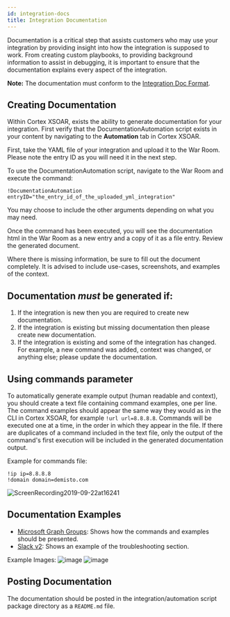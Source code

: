 ```yaml
---
id: integration-docs
title: Integration Documentation
---
```


Documentation is a critical step that assists customers who may use your integration by providing insight into how the integration is supposed to work. From creating custom playbooks, to providing background information to assist in debugging, it is important to ensure that the documentation explains every aspect of the integration.

**Note:** The documentation must conform to the [Integration Doc Format](doc-structure).


## Creating Documentation
Within Cortex XSOAR, exists the ability to generate documentation for your integration. First verify that the DocumentationAutomation script exists in your content by navigating to the **Automation** tab in Cortex XSOAR.

First, take the YAML file of your integration and upload it to the War Room. Please note the entry ID as you will need it in the next step.

To use the DocumentationAutomation script, navigate to the War Room and execute the command:
 ```
!DocumentationAutomation entryID="the_entry_id_of_the_uploaded_yml_integration"
```
You may choose to include the other arguments depending on what you may need.

Once the command has been executed, you will see the documentation html in the War Room as a new entry and a copy of it as a file entry. Review the generated document.

Where there is missing information, be sure to fill out the document completely. It is advised to include use-cases, screenshots, and examples of the context. 

## Documentation _must_ be generated if:
1.  If the integration is new then you are required to create new documentation.
2.  If the integration is existing but missing documentation then please create new documentation.
3.  If the integration is existing and some of the integration has changed. For example, a new command was added, context was changed, or anything else; please update the documentation.


## Using commands parameter
To automatically generate example output (human readable and context), you should create a text file containing command examples, one per line. The command examples should appear the same way they would as in the CLI in Cortex XSOAR, for example `!url url=8.8.8.8`.
Commands will be executed one at a time, in the order in which they appear in the file. If there are duplicates of a command included in the text file, only the output of the command's first execution  will be included in the generated documentation output.

Example for commands file:
```
!ip ip=8.8.8.8
!domain domain=demisto.com
```

![ScreenRecording2019-09-22at16241](../doc_imgs/integrations/65404184-313ced00-dde0-11e9-9257-e61e2943fd75.gif)


## Documentation Examples

* [Microsoft Graph Groups](https://github.com/demisto/content/blob/master/Integrations/MicrosoftGraphGroups/README.md): Shows how the commands and examples should be presented.
* [Slack v2](https://github.com/demisto/content/blob/master/Packs/Slack/Integrations/Slack/README.md): Shows an example of the troubleshooting section.

Example Images: 
![image](../doc_imgs/integrations/40935346-7ca3b24a-6840-11e8-8540-b00677cd6657.png)
![image](../doc_imgs/integrations/40935354-8406dcc4-6840-11e8-9b0c-b0a9c4bd8a99.png)


## Posting Documentation
The documentation should be posted in the integration/automation script package directory as a `README.md` file.
